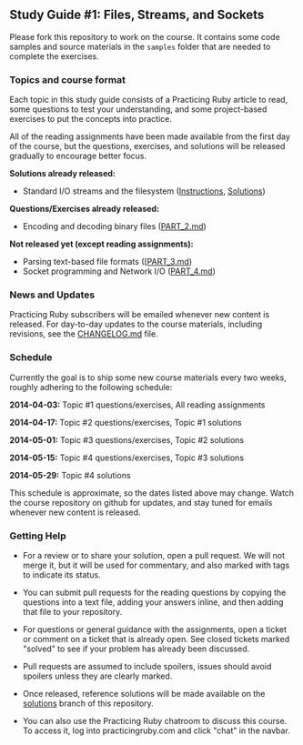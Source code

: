 ## Study Guide #1: Files, Streams, and Sockets

Please fork this repository to work on the course. It contains some code
samples and source materials in the `samples` folder that are needed to 
complete the exercises. 

### Topics and course format

Each topic in this study guide consists of a Practicing Ruby article to read,
some questions to test your understanding, and some project-based exercises
to put the concepts into practice.

All of the reading assignments have been made available from the first day of
the course, but the questions, exercises, and solutions will be released
gradually to encourage better focus.

**Solutions already released:**

* Standard I/O streams and the filesystem ([Instructions][PART_1.md], [Solutions][PART_1_SOLUTIONS])

**Questions/Exercises already released:**

* Encoding and decoding binary files ([PART_2.md][])

**Not released yet (except reading assignments):**

* Parsing text-based file formats ([[PART_3.md][])
* Socket programming and Network I/O ([PART_4.md][])

### News and Updates

Practicing Ruby subscribers will be emailed whenever new content is released.
For day-to-day updates to the course materials, including revisions, see the
[CHANGELOG.md][] file.

### Schedule

Currently the goal is to ship some new course materials every two
weeks, roughly adhering to the following schedule:

**2014-04-03:** Topic #1 questions/exercises,
                All reading assignments

**2014-04-17:** Topic #2 questions/exercises, 
                Topic #1 solutions

**2014-05-01:** Topic #3 questions/exercises,
                Topic #2 solutions

**2014-05-15:** Topic #4 questions/exercises,
                Topic #3 solutions

**2014-05-29:** Topic #4 solutions

This schedule is approximate, so the dates listed above may change.
Watch the course repository on github for updates, and stay tuned for emails
whenever new content is released.

### Getting Help

* For a review or to share your solution, open a pull request. We will not merge
it, but it will be used for commentary, and also marked with tags to indicate
its status.

* You can submit pull requests for the reading questions by copying the questions into a text file, 
adding your answers inline, and then adding that file to your repository.

* For questions or general guidance with the assignments, open a ticket or 
comment on a ticket that is already open. See closed tickets marked 
"solved" to see if your problem has already been discussed.

* Pull requests are assumed to include spoilers, issues should 
avoid spoilers unless they are clearly marked.

* Once released, reference solutions will be made available on the 
[solutions](https://github.com/elm-city-craftworks/course-001/tree/solutions) branch of this repository.

* You can also use the Practicing Ruby chatroom to discuss this course.
To access it, log into practicingruby.com and click "chat" in the navbar.


[PART_1.md]: https://github.com/elm-city-craftworks/course-001/blob/master/PART_1.md
[PART_1_SOLUTIONS]: https://github.com/elm-city-craftworks/course-001/tree/solutions/part1
[PART_2.md]: https://github.com/elm-city-craftworks/course-001/blob/master/PART_2.md
[PART_3.md]: https://github.com/elm-city-craftworks/course-001/blob/master/PART_3.md
[PART_4.md]: https://github.com/elm-city-craftworks/course-001/blob/master/PART_4.md
[CHANGELOG.md]: https://github.com/elm-city-craftworks/course-001/blob/master/CHANGELOG.md

